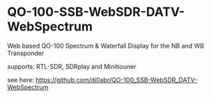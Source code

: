 # QO-100-SSB-WebSDR-DATV-WebSpectrum
Web based QO-100 Spectrum &amp; Waterfall Display for the NB and WB Transponder

supports: RTL-SDR, SDRplay and Minitiouner

see here: https://github.com/dj0abr/QO-100_SSB-WebSDR_DATV-WebSpectrum
